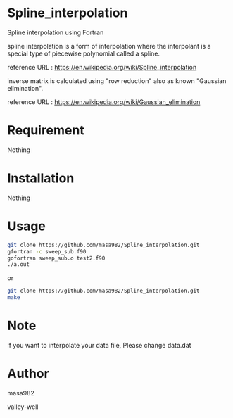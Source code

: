 # Spline_interpolation
Spline interpolation using Fortran

spline interpolation is a form of interpolation 
where the interpolant is a special type of piecewise polynomial called a spline.

reference URL : https://en.wikipedia.org/wiki/Spline_interpolation

inverse matrix is calculated using "row reduction" also as known "Gaussian elimination".

reference URL : https://en.wikipedia.org/wiki/Gaussian_elimination 
  
# Requirement 
 
 Nothing
 
# Installation
 
 Nothing
 
# Usage
 
```bash
git clone https://github.com/masa982/Spline_interpolation.git
gfortran -c sweep_sub.f90
gofortran sweep_sub.o test2.f90
./a.out
```
or

```bash
git clone https://github.com/masa982/Spline_interpolation.git
make
```

 
# Note
 
if you want to interpolate your data file, Please change data.dat
 
# Author
 
masa982

valley-well
